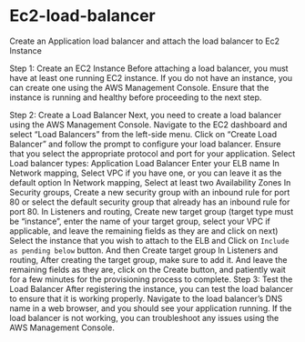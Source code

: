 # Ec2-load-balancer
Create an Application load balancer and attach the load balancer to Ec2 Instance 

Step 1: Create an EC2 Instance
Before attaching a load balancer, you must have at least one running EC2 instance. If you do not have an instance, you can create one using the AWS Management Console. Ensure that the instance is running and healthy before proceeding to the next step.

Step 2: Create a Load Balancer
Next, you need to create a load balancer using the AWS Management Console. Navigate to the EC2 dashboard and select “Load Balancers” from the left-side menu. Click on “Create Load Balancer” and follow the prompt to configure your load balancer. Ensure that you select the appropriate protocol and port for your application.
Select Load balancer types: Application Load Balancer
Enter your ELB name
In Network mapping, Select VPC if you have one, or you can leave it as the default option
In Network mapping, Select at least two Availability Zones
In Security groups, Create a new security group with an inbound rule for port 80 or select the default security group that already has an inbound rule for port 80.
In Listeners and routing, Create new target group (target type must be “instance”, enter the name of your target group, select your VPC if applicable, and leave the remaining fields as they are and click on next)
Select the instance that you wish to attach to the ELB and Click on `Include as pending below` button. And then Create target group
 In Listeners and routing, After creating the target group, make sure to add it.
 And leave the remaining fields as they are, click on the Create button, and patiently wait for a few minutes for the provisioning process to complete.
 Step 3: Test the Load Balancer
After registering the instance, you can test the load balancer to ensure that it is working properly. Navigate to the load balancer’s DNS name in a web browser, and you should see your application running. If the load balancer is not working, you can troubleshoot any issues using the AWS Management Console.

